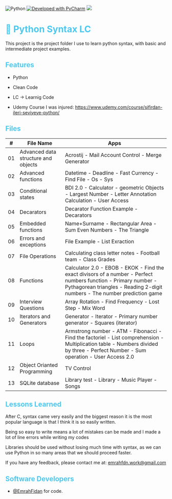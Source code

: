 
![Python](https://img.shields.io/badge/Language-Python-yellow.svg)
[![Developed with PyCharm](https://img.shields.io/badge/Developed%20with-PyCharm-blue)](https://www.jetbrains.com/pycharm/)
<a class="header-badge" target="_blank" href="https://www.linkedin.com/in/emrah-fidann/">
  <img src="https://img.shields.io/badge/style--5eba00.svg?label=LinkedIn&logo=linkedin&style=social">
  </a>



<h1 style="color: #4cc9f0;">🐍  Python Syntax LC </h1>


This project is the project folder I use to learn python syntax, with basic and intermediate project examples.


<h2 style="color: #4cc9f0;"> Features </h1>


- Python

- Clean Code
- LC -> Learnig Code 
- Udemy Course I was injured: https://www.udemy.com/course/sifirdan-ileri-seviyeye-python/



<h2 style="color: #4cc9f0;"> Files </h1>

|  #  | File Name          | Apps   |
| :-: | --------------------------------------------------------------------------------------------------------------------------- | --------------------------------------------------------------------------------- |
| 01  | Advanced data structure and objects     |  Acrostij - Mail Account Control - Merge Generator   |
| 02  |  Advanced functions   | Datetime - Deadline - Fast Currency - Find File - Os - Sys |
| 03  |  Conditional states   | BDI 2.0 - Calculator - geometric Objects - Largest Number - Letter Annotation Calculation - User Access   |
| 04  | Decarators    | Decarator Function Example - Decarators   |
| 05  |  Embedded functions   | Name+Surname - Rectangular Area - Sum Even Numbers - The Triangle   |
| 06  | Errors and exceptions    |  File Example - List Exraction  |
| 07  | File Operations    |  Calculating class letter notes - Football team -  Class Grades  |
| 08  | Functions    | Calculator 2.0 - EBOB - EKOK - Find the exact divisors of a number - Perfect numbers function - Primary number - Pythagorean triangles - Reading 2-digit numbers - The number prediction game   |
| 09  |  Interview Questions   |  Array Rotation - Find Frequency - Lost Step - Mix Word |
| 10  | Iterators and Generators    | Generator - Iterator - Primary number generator - Squares (iterator)   |
| 11  |  Loops   | Armstrong number - ATM - Fibonacci  - Find the factoriel - List comprehension - Multiplication table - Numbers divided by three - Perfect Number - Sum operation - User Access 2.0   |
| 12  | Object Orianted Programming    |  TV Control  |
| 13  |  SQLite database   | Library test - Library - Music Player - Songs |









<h2 style="color: #4cc9f0;"> Lessons Learned </h1>

After C, syntax came very easily and the biggest reason it is the most popular language is that I think it is so easily written.

Being so easy to write means a lot of mistakes can be made and I made a lot of line errors while writing my codes

Libraries should be used without losing much time with syntax, as we can use Python in so many areas that we should proceed faster.


If you have any feedback, please contact me at: emrahfdn.work@gmail.com

  
<h2 style="color: #4cc9f0;"> Software Developers </h1>

- [@EmrahFidan](https://github.com/EmrahFidan)  for code.

  

